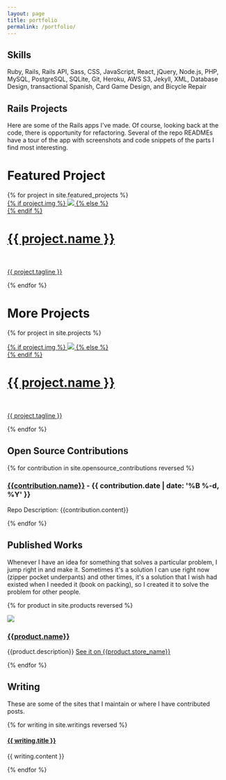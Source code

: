 ```yaml
---
layout: page
title: portfolio
permalink: /portfolio/
---
```


<div class="portfolio-index">

  <h2>Skills</h2>

  <p class="section-explanation">Ruby, Rails, Rails API, Sass, CSS, JavaScript, React, jQuery, Node.js, PHP, MySQL, PostgreSQL, SQLite, Git, Heroku, AWS S3, Jekyll, XML, Database Design, transactional Spanish, Card Game Design, and Bicycle Repair</p>

  <h2>Rails Projects</h2>

  <p class="section-explanation">Here are some of the Rails apps I've made. Of course, looking back at the code, there is opportunity for refactoring. Several of the repo READMEs have a tour of the app with screenshots and code snippets of the parts I find most interesting.</p>

  <div class="rails-sites">
    <div class="projects-subhead">
      <h1>Featured Project</h1>
    </div> <!-- projects-subhead -->
  {% for project in site.featured_projects %}
    <div class="featured">
      <div class="thumbnail">
        <a href="{{ project.url }}">
          {% if project.img %}
          <img class="thumbnail" src="{{ project.img }}"/>
          {% else %}
          <div class="thumbnail blankbox"></div>
          {% endif %}
          <span>
            <h1>{{ project.name }}</h1>
            <br/>
            <p>{{ project.tagline }}</p>
          </span>
        </a>
      </div>
    </div>
  {% endfor %}
  </div> <!-- .rails-sites -->

  <div class="rails-sites">
    <div class="projects-subhead">
      <h1>More Projects</h1>
    </div> <!-- projects-subhead -->

  {% for project in site.projects %}
    <div class="project">
      <div class="thumbnail">
        <a href="{{ project.url }}">
          {% if project.img %}
          <img class="thumbnail" src="{{ project.img }}"/>
          {% else %}
          <div class="thumbnail blankbox"></div>
          {% endif %}
          <span>
            <h1>{{ project.name }}</h1>
            <br/>
            <p>{{ project.tagline }}</p>
          </span>
        </a>
      </div>
    </div>
  {% endfor %}
  </div> <!-- .rails-sites -->

<h2>Open Source Contributions</h2>

<div class="open-source">

  {% for contribution in site.opensource_contributions reversed %}
    <article>
      <h3>
        <a href="{{contribution.site_url}}" target="_blank" alt="{{contribution.name}}">{{contribution.name}}</a>
        <span class="post-meta"> - {{ contribution.date | date: '%B %-d, %Y' }}</span>
      </h3>
      <p><span>Repo Description:</span> {{contribution.content}}</p>
    </article>
  {% endfor %}

</div><!-- open-source -->


<h2>Published Works</h2>

<p class="section-explanation">Whenever I have an idea for something that solves a particular problem, I jump right in and make it. Sometimes it's a solution I can use right now (zipper pocket underpants) and other times, it's a solution that I wish had existed when I needed it (book on packing), so I created it to solve the problem for other people.</p>

<div class="products">

  {% for product in site.products reversed %}
    <article>
      <a href="{{product.store_url}}" target="_blank" alt="{{product.store_name}}"><img src="{{product.img}}"></a>
      <div class="explanation">
        <a href="{{product.store_url}}" target="_blank" alt="{{product.store_name}}"><h3>{{product.name}}</h3></a>
        <p>{{product.description}} <a href="{{product.store_url}}" target="_blank" alt="{{product.store_name}}">See it on {{product.store_name}}</a></p>
      </div>
    </article>
  {% endfor %}

</div><!-- products -->


<h2>Writing</h2>
<p class="section-explanation">These are some of the sites that I maintain or where I have contributed posts.</p>

<div class="writing">

{% for writing in site.writings reversed %}
  <article>
    <h4><a href="{{ writing.site_url }}">{{ writing.title }}</a></h4>
    <p>{{ writing.content }}</p>
  </article>
{% endfor %}

</div> <!-- writing -->

</div> <!-- portfolio-index -->

